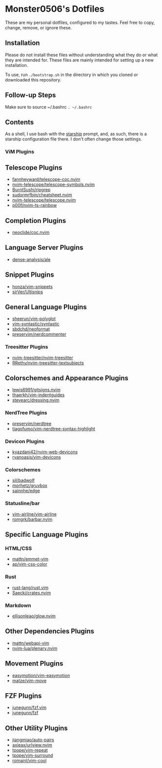 # Monster0506's Dotfiles

These are my personal dotfiles, configured to my tastes.
Feel free to copy, change, remove, or ignore these. 

## Installation

Please do not install these files without understanding what they do or 
what they are intended for. These files are mainly intended for setting up
a new installation. 

To use, run `./bootstrap.sh` in the directory in which you cloned 
or downloaded this repository.

## Follow-up Steps

Make sure to source ~/.bashrc `. ~/.bashrc`

## Contents

As a shell, I use bash with the [starship](https://starship.rs) prompt, and,
as such, there is a starship configuration file there. I don't often change those settings.


### ViM Plugins

## Telescope Plugins 
- [fannheyward/telescope-coc.nvim](https://github.com/fannheyward/telescope-coc.nvim)
- [nvim-telescope/telescope-symbols.nvim](https://github.com/nvim-telescope/telescope-symbols.nvim)
- [BurntSushi/ripgrep](https://github.com/BurntSushi/ripgrep)
- [sudormrfbin/cheatsheet.nvim](https://github.com/sudormrfbin/cheatsheet.nvim)
- [nvim-telescope/telescope.nvim](https://github.com/nvim-telescope/telescope.nvim)
- [p00f/nvim-ts-rainbow](https://github.com/p00f/nvim-ts-rainbow)
## Completion Plugins 
- [neoclide/coc.nvim](https://github.com/neoclide/coc.nvim)
## Language Server Plugins 
- [dense-analysis/ale](https://github.com/dense-analysis/ale)
## Snippet Plugins 
- [honza/vim-snippets](https://github.com/honza/vim-snippets)
- [sirVer/Ultisnips](https://github.com/sirVer/Ultisnips)
## General Language Plugins 
- [sheerun/vim-polyglot](https://github.com/sheerun/vim-polyglot)
- [vim-syntastic/syntastic](https://github.com/vim-syntastic/syntastic)
- [sbdchd/neoformat](https://github.com/sbdchd/neoformat)
- [preservim/nerdcommenter](https://github.com/preservim/nerdcommenter)
### Treesitter Plugins
- [nvim-treesitter/nvim-treesitter](https://github.com/nvim-treesitter/nvim-treesitter)
- [RRethy/nvim-treesitter-textsubjects](https://github.com/RRethy/nvim-treesitter-textsubjects)
## Colorschemes and Appearance Plugins 
- [lewis6991/gitsigns.nvim](https://github.com/lewis6991/gitsigns.nvim)
- [thaerkh/vim-indentguides](https://github.com/thaerkh/vim-indentguides)
- [stevearc/dressing.nvim](https://github.com/stevearc/dressing.nvim)
### NerdTree Plugins 
- [preservim/nerdtree](https://github.com/preservim/nerdtree)
- [tiagofumo/vim-nerdtree-syntax-highlight](https://github.com/tiagofumo/vim-nerdtree-syntax-highlight)
### Devicon Plugins 
- [kyazdani42/nvim-web-devicons](https://github.com/kyazdani42/nvim-web-devicons)
- [ryanoasis/vim-devicons](https://github.com/ryanoasis/vim-devicons)
### Colorschemes 
- [sjl/badwolf](https://github.com/sjl/badwolf)
- [morhetz/gruvbox](https://github.com/morhetz/gruvbox)
- [sainnhe/edge](https://github.com/sainnhe/edge)
### Statusline/bar 
- [vim-airline/vim-airline](https://github.com/vim-airline/vim-airline)
- [romgrk/barbar.nvim](https://github.com/romgrk/barbar.nvim)
## Specific Language Plugins 
### HTML/CSS 
- [mattn/emmet-vim](https://github.com/mattn/emmet-vim)
- [ap/vim-css-color](https://github.com/ap/vim-css-color)
### Rust 
- [rust-lang/rust.vim](https://github.com/rust-lang/rust.vim)
- [Saecki/crates.nvim](https://github.com/Saecki/crates.nvim)
### Markdown 
- [ellisonleao/glow.nvim](https://github.com/ellisonleao/glow.nvim)
## Other Dependencies Plugins 
- [mattn/webapi-vim](https://github.com/mattn/webapi-vim)
- [nvim-lua/plenary.nvim](https://github.com/nvim-lua/plenary.nvim)
## Movement Plugins 
- [easymotion/vim-easymotion](https://github.com/easymotion/vim-easymotion)
- [matze/vim-move](https://github.com/matze/vim-move)
## FZF Plugins 
- [junegunn/fzf.vim](https://github.com/junegunn/fzf.vim)
- [junegunn/fzf](https://github.com/junegunn/fzf)
## Other Utility Plugins 
- [jiangmiao/auto-pairs](https://github.com/jiangmiao/auto-pairs)
- [axieax/urlview.nvim](https://github.com/axieax/urlview.nvim)
- [tpope/vim-repeat](https://github.com/tpope/vim-repeat)
- [tpope/vim-surround](https://github.com/tpope/vim-surround)
- [romainl/vim-cool](https://github.com/romainl/vim-cool)
